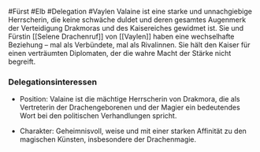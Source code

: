 #Fürst #Elb #Delegation #Vaylen 
Valaine ist eine starke und unnachgiebige Herrscherin, die keine schwäche duldet und deren gesamtes Augenmerk der Verteidigung Drakmoras und des Kaisereiches gewidmet ist. Sie und Fürstin [[Selene Drachenruf]] von [[Vaylen]] haben eine wechselhafte Beziehung – mal als Verbündete, mal als Rivalinnen. Sie hält den Kaiser für einen verträumten Diplomaten, der die wahre Macht der Stärke nicht begreift.

### Delegationsinteressen
- Position: Valaine ist die mächtige Herrscherin von Drakmora, die als Vertreterin der Drachengeborenen und der Magier ein bedeutendes Wort bei den politischen Verhandlungen spricht.
* Charakter: Geheimnisvoll, weise und mit einer starken Affinität zu den magischen Künsten, insbesondere der Drachenmagie.